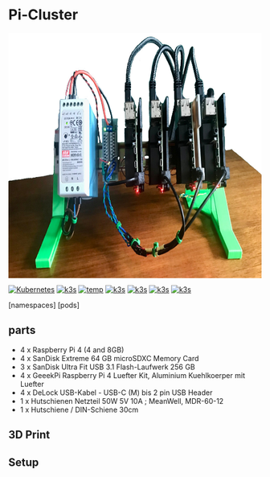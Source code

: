 # Pi-Cluster

<img src="https://raw.githubusercontent.com/tinoschroeter/k8s.homelab/master/docs/img/cluster01.jpg" align="center"
     alt="rain" width="800" height="488">
     
[![Kubernetes](https://img.shields.io/badge/Kubernetes-blue.svg)](https://github.com/kubernetes/kubernetes)
[![k3s](https://img.shields.io/badge/run%20on%20-Raspberry%20Pi-red)](https://github.com/tinoschroeter/k8s.homelab)
[![temp](https://homelab.tino.sh/button/tempe)](https://github.com/tinoschroeter/k8s.homelab)
[![k3s](https://img.shields.io/badge/CPU%20-16-orange)](https://github.com/tinoschroeter/k8s.homelab)
[![k3s](https://img.shields.io/badge/RAM%20-20GB-orange)](https://github.com/tinoschroeter/k8s.homelab)
[![k3s](https://homelab.tino.sh/button/netrx)](https://github.com/tinoschroeter/k8s.homelab)
[![k3s](https://homelab.tino.sh/button/nettx)](https://github.com/tinoschroeter/k8s.homelab)

[namespaces] [pods]

## parts

 * 4 x Raspberry Pi 4 (4 and 8GB)
 * 4 x SanDisk Extreme 64 GB microSDXC Memory Card
 * 3 x SanDisk Ultra Fit USB 3.1 Flash-Laufwerk 256 GB
 * 4 x GeeekPi Raspberry Pi 4 Luefter Kit, Aluminium Kuehlkoerper mit Luefter
 * 4 x DeLock USB-Kabel - USB-C (M) bis 2 pin USB Header
 * 1 x Hutschienen Netzteil 50W 5V 10A ; MeanWell, MDR-60-12
 * 1 x Hutschiene / DIN-Schiene 30cm

## 3D Print

## Setup
